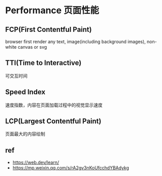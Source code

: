 # Performance 页面性能

## FCP(First Contentful Paint)

browser first render any text, image(including background images), non-white canvas or svg

## TTI(Time to Interactive)

可交互时间

## Speed Index

速度指数，内容在页面加载过程中的视觉显示速度

## LCP(Largest Contentful Paint)

页面最大的内容绘制

## ref

- https://web.dev/learn/
- https://mp.weixin.qq.com/s/rA2gv3nKoUfcchdYBAdykg